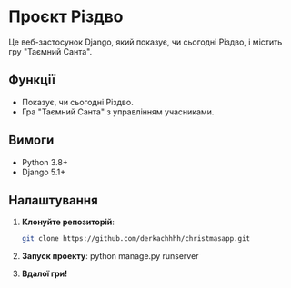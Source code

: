 # Проєкт Різдво

Це веб-застосунок Django, який показує, чи сьогодні Різдво, і містить гру "Таємний Санта".

## Функції

- Показує, чи сьогодні Різдво.
- Гра "Таємний Санта" з управлінням учасниками.

## Вимоги

- Python 3.8+
- Django 5.1+

## Налаштування

1. **Клонуйте репозиторій**:
   ```bash
   git clone https://github.com/derkachhhh/christmasapp.git
2. **Запуск проекту**:
   python manage.py runserver 

3. **Вдалої гри!**
